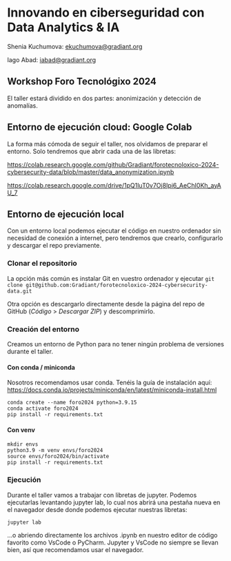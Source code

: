 # Innovando en ciberseguridad con Data Analytics & IA

Shenia Kuchumova: <ekuchumova@gradiant.org>

Iago Abad: <iabad@gradiant.org>

## Workshop Foro Tecnológixo 2024

El taller estará dividido en dos partes: anonimización y detección de anomalías.

## Entorno de ejecución cloud: Google Colab

La forma más cómoda de seguir el taller, nos olvidamos de preparar el entorno. Solo tendremos que abrir cada una de las libretas:

<https://colab.research.google.com/github/Gradiant/forotecnoloxico-2024-cybersecurity-data/blob/master/data_anonymization.ipynb>

<https://colab.research.google.com/drive/1pQ1luT0v7Oj8Ipi6_AeChI0Kh_ayAU_7>

## Entorno de ejecución local

Con un entorno local podemos ejecutar el código en nuestro ordenador sin necesidad de conexión a internet, pero tendremos que crearlo, configurarlo y descargar el repo previamente.

### Clonar el repositorio

La opción más común es instalar Git en vuestro ordenador y ejecutar `git clone git@github.com:Gradiant/forotecnoloxico-2024-cybersecurity-data.git`

Otra opción es descargarlo directamente desde la página del repo de GitHub (*Código* > *Descargar ZIP*) y descomprimirlo.

### Creación del entorno

Creamos un entorno de Python para no tener ningún problema de versiones durante el taller.

#### Con conda / miniconda

Nosotros recomendamos usar conda.
Tenéis la guía de instalación aquí: <https://docs.conda.io/projects/miniconda/en/latest/miniconda-install.html>

```shell
conda create --name foro2024 python=3.9.15
conda activate foro2024
pip install -r requirements.txt
```

#### Con venv

```shell
mkdir envs 
python3.9 -m venv envs/foro2024
source envs/foro2024/bin/activate
pip install -r requirements.txt
```

### Ejecución

Durante el taller vamos a trabajar con libretas de jupyter.
Podemos ejecutarlas levantando jupyter lab, lo cual nos abrirá una pestaña nueva en el navegador desde donde podemos ejecutar nuestras libretas:

```shell
jupyter lab
```

...o abriendo directamente los archivos .ipynb en nuestro editor de código favorito como VsCode o PyCharm. Jupyter y VsCode no siempre se llevan bien, así que recomendamos usar el navegador.
